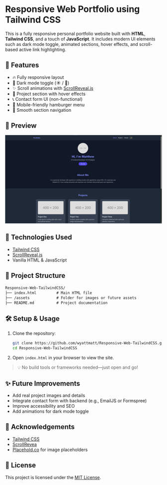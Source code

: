 # Responsive Web Portfolio using Tailwind CSS

This is a fully responsive personal portfolio website built with **HTML**, **Tailwind CSS**, and a touch of **JavaScript**. It includes modern UI elements such as dark mode toggle, animated sections, hover effects, and scroll-based active link highlighting.

## 🚀 Features

- 🔥 Fully responsive layout
- 🌙 Dark mode toggle (☀️ / 🌙)
- ✨ Scroll animations with [ScrollReveal.js](https://scrollrevealjs.org/)
- 💼 Project section with hover effects
- 📞 Contact form UI (non-functional)
- 📱 Mobile-friendly hamburger menu
- 🔗 Smooth section navigation

## 📸 Preview

![Preview](/images/Preview.png)

## 🚀 Technologies Used

- [Tailwind CSS](https://tailwindcss.com/)
- [ScrollReveal.js](https://scrollrevealjs.org/)
- Vanilla HTML & JavaScript

## 📁 Project Structure

```
Responsive-Web-TailwindCSS/
├── index.html         # Main HTML file
├── /assets            # Folder for images or future assets
├── README.md          # Project documentation
```

## 🛠️ Setup & Usage

1. Clone the repository:
   ```bash
   git clone https://github.com/wyattmatt/Responsive-Web-TailwindCSS.git
   cd Responsive-Web-TailwindCSS
   ```

2. Open `index.html` in your browser to view the site.

> 💡 No build tools or frameworks needed—just open and go!

## ✨ Future Improvements

- Add real project images and details
- Integrate contact form with backend (e.g., EmailJS or Formspree)
- Improve accessibility and SEO
- Add animations for dark mode toggle

## 🙌 Acknowledgements

- [Tailwind CSS](https://tailwindcss.com/)
- [ScrollRevea](https://scrollrevealjs.org/)
- [Placehold.co](https://placehold.co/) for image placeholders

## 📄 License

This project is licensed under the [MIT License](https://github.com/wyattmatt/Responsive-Web-TailwindCSS/blob/main/LICENSE).